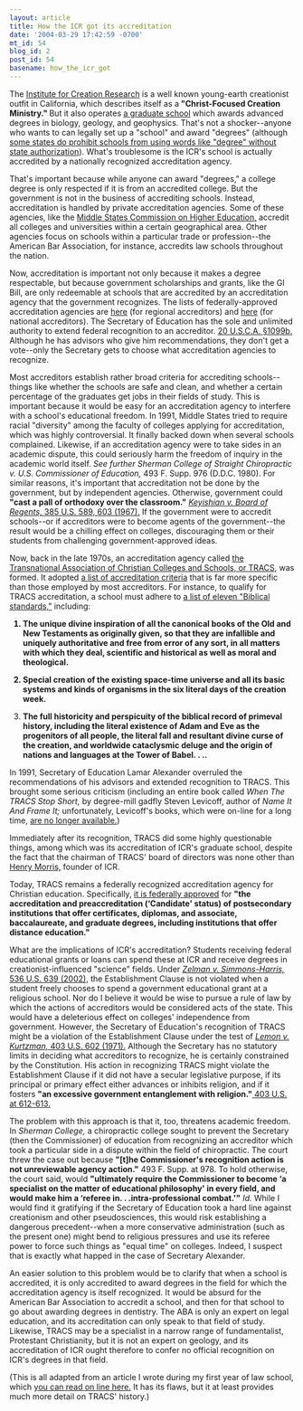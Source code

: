 ```yaml
---
layout: article
title: How the ICR got its accreditation
date: '2004-03-29 17:42:59 -0700'
mt_id: 54
blog_id: 2
post_id: 54
basename: how_the_icr_got
---
```

The <a href="http://www.icr.org/ ">Institute for Creation Research</a> is a well known young-earth creationist outfit in California, which describes itself as a<strong> "Christ-Focused Creation Ministry." </strong>But it also operates <a href="http://www.icr.edu/flash.html">a graduate school</a> which awards advanced degrees in biology, geology, and geophysics. That's not a shocker--anyone who wants to can legally set up a "school" and award "degrees" (although <a href="http://sandefur.blogspot.com/2003_08_10_sandefur_archive.html#106082976502067571">some states do prohibit schools from using words like "degree" without state authorization</a>). What's troublesome is the ICR's school is actually accredited by a nationally recognized accreditation agency.



<!--more-->

That's important because while anyone can award "degrees," a college degree is only respected if it is from an accredited college. But the government is not in the business of accrediting schools. Instead, accreditation is handled by private accreditation agencies. Some of these agencies, like the <a href="http://www.msache.org/ ">Middle States Commission on Higher Education,</a> accredit all colleges and universities within a certain geographical area. Other agencies focus on schools within a particular trade or profession--the American Bar Association, for instance, accredits law schools throughout the nation.

Now, accreditation is important not only because it makes a degree respectable, but because government scholarships and grants, like the GI Bill, are only redeemable at schools that are accredited by an accreditation agency that the government recognizes. The lists of federally-approved accreditation agencies are <a href="http://www.ed.gov/admins/finaid/accred/accreditation_pg5.html#Regional%20Institutional">here</a> (for regional accreditors) and <a href="http://www.ed.gov/admins/finaid/accred/accreditation_pg4.html#Nationally%20Recognized">here</a> (for national accreditors). The Secretary of Education has the sole and unlimited authority to extend federal recognition to an accreditor. <a href="http://uscode.house.gov/DOWNLOAD/20C28.DOC">20 U.S.C.A. §1099b.</a> Although he has advisors who give him recommendations, they don't get a vote--only the Secretary gets to choose what accreditation agencies to recognize.

Most accreditors establish rather broad criteria for accrediting schools--things like whether the schools are safe and clean, and whether a certain percentage of the graduates get jobs in their fields of study. This is important because it would be easy for an accreditation agency to interfere with a school's educational freedom. In 1991, Middle States tried to require racial "diversity" among the faculty of colleges applying for accreditation, which was highly controversial. It finally backed down when several schools complained. Likewise, if an accreditation agency were to take sides in an academic dispute, this could seriously harm the freedom of inquiry in the academic world itself. <em>See further Sherman College of Straight Chiropractic v. U.S. Commissioner of Education, </em>493 F. Supp. 976 (D.D.C. 1980). For similar reasons, it's important that accreditation not be done by the government, but by independent agencies. Otherwise, government could <strong>"cast a pall of orthodoxy over the classroom."</strong> <em><a href="http://caselaw.lp.findlaw.com/scripts/getcase.pl?navby=case&court=us&vol=385+&page=589#603">Keyishian v. Board of Regents, </em>385 U.S. 589, 603 (1967).</a> If the government were to accredit schools--or if accreditors were to become agents of the government--the result would be a chilling effect on colleges, discouraging them or their students from challenging government-approved ideas.

Now, back in the late 1970s, an accreditation agency called <a href="http://www.tracs.org">the Transnational Association of Christian Colleges and Schools, or TRACS,</a> was formed. It adopted <a href="http://www.tracs.org/standards.htm">a list of accreditation criteria</a> that is far more specific than those employed by most accreditors. For instance, to qualify for TRACS accreditation, a school must adhere to <a href="http://www.tracs.org/standards.pdf">a list of eleven "Biblical standards,"</a> including: <b>

1. The unique divine inspiration of all the canonical books of the Old and New Testaments as originally given, so that they are infallible and uniquely authoritative and free from error of any sort, in all matters with which they deal, scientific and historical as well as moral and theological.

2. Special creation of the existing space-time universe and all its basic systems and kinds of organisms in the six literal days of the creation week.

3. The full historicity and perspicuity of the biblical record of primeval history, including the literal existence of Adam and Eve as the progenitors of all people, the literal fall and resultant divine curse of the creation, and worldwide cataclysmic deluge and the origin of nations and languages at the Tower of Babel. . ..</b>

In 1991, Secretary of Education Lamar Alexander overruled the recommendations of his advisors and extended recognition to TRACS.  This brought some serious criticism (including an entire book called <em>When The TRACS Stop Short, </em>by degree-mill gadfly Steven Levicoff, author of <em>Name It And Frame It; </em>unfortunately, Levicoff's books, which were on-line for a long time, <a href="http://levicoff.tripod.com">are no longer available.</a>) 

Immediately after its recognition, TRACS did some highly questionable things, among which was its accreditation of ICR's graduate school, despite the fact that the chairman of TRACS' board of directors was none other than <a href="http://www.answersingenesis.org/docs/352.asp">Henry Morris,</a> founder of ICR.

Today, TRACS remains a federally recognized accreditation agency for Christian education. Specifically, <a href="http://www.ed.gov/admins/finaid/accred/accreditation_pg6.html#chred ">it is federally approved</a> for <strong>"the accreditation and preaccreditation (‘Candidate' status) of postsecondary institutions that offer certificates, diplomas, and associate, baccalaureate, and graduate degrees, including institutions that offer distance education."</strong>

What are the implications of ICR's accreditation? Students receiving federal educational grants or loans can spend these at ICR and receive degrees in creationist-influenced "science" fields. Under <em><a href="http://supct.law.cornell.edu/supct/html/00-1751.ZS.html">Zelman v. Simmons-Harris,</em> 536 U.S. 639 (2002),</a> the Establishment Clause is not violated when a student freely chooses to spend a government educational grant at a religious school. Nor do I believe it would be wise to pursue a rule of law by which the actions of accreditors would be considered acts of the state. This would have a deleterious effect on colleges' independence from government. However, the Secretary of Education's recognition of TRACS might be a violation of the Establishment Clause under the test of <em><a href="http://caselaw.lp.findlaw.com/scripts/getcase.pl?navby=case&court=us&vol=403&page=602">Lemon v. Kurtzman,</em> 403 U.S. 602 (1971).</a> Although the Secretary has no statutory limits in deciding what accreditors to recognize, he is certainly constrained by the Constitution. His action in recognizing TRACS might violate the Establishment Clause if it did not have a secular legislative purpose, if its principal or primary effect either advances or inhibits religion, and if it fosters <strong>"an excessive government entanglement with religion."</strong><a href="http://caselaw.lp.findlaw.com/scripts/getcase.pl?navby=case&court=us&vol=403&page=613"> 403 U.S. at 612-613.</a> 

The problem with this approach is that it, too, threatens academic freedom. In <i>Sherman College,</i> a chiropractic college sought to prevent the Secretary (then the Commissioner) of education from recognizing an accreditor which took a particular side in a dispute within the field of chiropractic. The court threw the case out because <b>"[t]he Commissioner's recognition action is not unreviewable agency action."</b> 493 F. Supp. at 978. To hold otherwise, the court said, would <b>"ultimately require the Commissioner to become ‘a specialist on the matter of educational philosophy' in every field, and would make him a ‘referee in. . .intra-professional combat.'"</b><i> Id.</i> While I would find it gratifying if the Secretary of Education took a hard line against creationism and other pseudosciences, this would risk establishing a dangerous precedent--when a more conservative administration (such as the present one) might bend to religious pressures and use its referee power to force such things as "equal time" on colleges. Indeed, I suspect that is exactly what happed in the case of Secretary Alexander.

An easier solution to this problem would be to clarify that when a school is accredited, it is only accredited to award degrees in the field for which the accreditation agency is itself recognized. It would be absurd for the American Bar Association to accredit a school, and then for that school to go about awarding degrees in dentistry. The ABA is only an expert on legal education, and its accreditation can only speak to that field of study. Likewise, TRACS may be a specialist in a narrow range of fundamentalist, Protestant Christianity, but it is not an expert on geology, and its accreditation of ICR ought therefore to confer no official recognition on ICR's degrees in that field.

(This is all adapted from an article I wrote during my first year of law school, which <a href="http://www.nexusjournal.org/2002judicial/dinosaurtracsRTP.htm">you can read on line here.</a> It has its flaws, but it at least provides much more detail on TRACS' history.)
